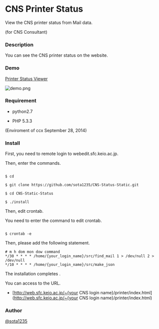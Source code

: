 CNS Printer Status
====

View the CNS printer status from Mail data.

(for CNS Consultant)

### Description

You can see the CNS printer status on the website.

### Demo

[Printer Status Viewer](http://printer.sota1235.net)

![demo.png](http://i.gyazo.com/2df1ea5f294b92153f21d501cdf9d1ae.png)

### Requirement

* python2.7

* PHP 5.3.3

(Enviroment of ccx September 28, 2014)

### Install

First, you need to remote login to webedit.sfc.keio.ac.jp.

Then, enter the commands.

```Shell

$ cd

$ git clone https://github.com/sota1235/CNS-Status-Static.git

$ cd CNS-Static-Status

$ ./install

```

Then, edit crontab.

You need to enter the command to edit crontab.

```Shell

$ crontab -e

```

Then, please add the following statement.

```
# m h dom mon dow command
*/30 * * * * /home/{your_login_name}/src/find_mail 1 > /dev/null 2 > /dev/null
*/10 * * * * /home/{your_login_name}/src/make_json
```

The installation completes	.

You can access to the URL.

 * [http://web.sfc.keio.ac.jp/~{your CNS login name}/printer/index.html](http://web.sfc.keio.ac.jp/~{your CNS login name}/printer/index.html)

### Author

[@sota1235](https://github.com/sota1235)
